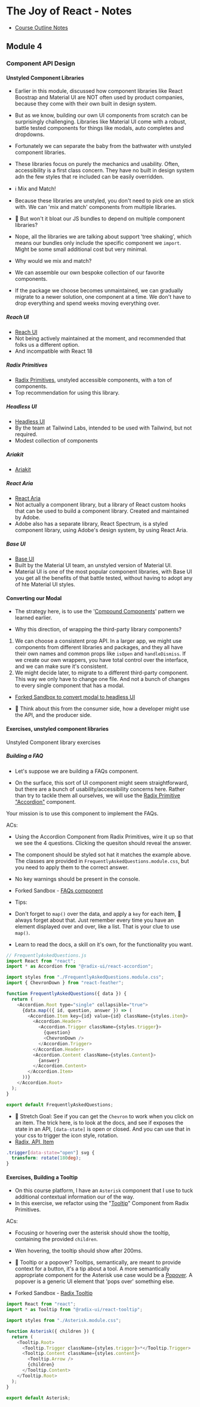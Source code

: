 # The Joy of React - Notes

- [Course Outline Notes](../course-notes.md)

## Module 4

### Component API Design

#### Unstyled Component Libraries

- Earlier in this module, discussed how component libraries like React Boostrap and Material UI are NOT often used by product companies, because they come with their own built in design system.

- But as we know, building our own UI components from scratch can be surprisingly challenging. Libraries like Material UI come with a robust, battle tested components for things like modals, auto completes and dropdowns.

- Fortunately we can separate the baby from the bathwater with unstyled component libraries.

- These libraries focus on purely the mechanics and usability. Often, accessibility is a first class concern. They have no built in design system adn the few styles that re included can be easily overridden.

- ℹ️ Mix and Match!

- Because these libraries are unstyled, you don't need to pick one an stick with. We can 'mix and match' components from multiple libraries.
- 📣 But won't it bloat our JS bundles to depend on multiple component libraries?
- Nope, all the libraries we are talking about support 'tree shaking', which means our bundles only include the specific component we `import`. Might be some small additional cost but very minimal.

- Why would we mix and match?
- We can assemble our own bespoke collection of our favorite components.
- If the package we choose becomes unmaintained, we can gradually migrate to a newer solution, one component at a time. We don't have to drop everything and spend weeks moving everything over.

##### Reach UI

- [Reach UI](https://reach.tech)
- Not being actively maintained at the moment, and recommended that folks us a different option.
- And incompatible with React 18

##### Radix Primitives

- [Radix Primitives](https://www.radix-ui.com/primitives), unstyled accessible components, with a ton of components.
- Top recommendation for using this library.

##### Headless UI

- [Headless UI](https://headlessui.com)
- By the team at Tailwind Labs, intended to be used with Tailwind, but not required.
- Modest collection of components

##### Ariakit

- [Ariakit](https://ariakit.org)

##### React Aria

- [React Aria](https://react-spectrum.adobe.com/react-aria/)
- Not actually a component library, but a library of React custom hooks that can be used to build a component library. Created and maintained by Adobe.
- Adobe also has a separate library, React Spectrum, is a styled component library, using Adobe's design system, by using React Aria.

##### Base UI

- [Base UI](https://mui.com/base-ui/getting-started/)
- Built by the Material UI team, an unstyled version of Material UI.
- Material UI is one of the most popular component libraries, with Base UI you get all the benefits of that battle tested, without having to adopt any of hte Material UI styles.

#### Converting our Modal

- The strategy here, is to use the '[Compound Components](https://courses.joshwcomeau.com/joy-of-react/04-component-design/06-compound-components)' pattern we learned earlier.

- Why this direction, of wrapping the third-party library components?

1. We can choose a consistent prop API. In a larger app, we might use components from different libraries and packages, and they all have their own names and common props like `isOpen` and `handleDismiss`. If we create our own wrappers, you have total control over the interface, and we can make sure it's consistent.
2. We might decide later, to migrate to a different third-party component. This way we only have to change one file. And not a bunch of changes to every single component that has a modal.

- [Forked Sandbox to convert modal to headless UI](https://codesandbox.io/s/modal-headless-ui-fnh9cj?file=/Modal.js)

- 🤔 Think about this from the consumer side, how a developer might use the API, and the producer side.

#### Exercises, unstyled component libraries

Unstyled Component library exercises

##### Building a FAQ

- Let's suppose we are building a FAQs component.

- On the surface, this sort of UI component might seem straightforward, but there are a bunch of usability/accessibility concerns here. Rather than try to tackle them all ourselves, we will use the [Radix Primitive "Accordion"](https://www.radix-ui.com/primitives/docs/components/accordion) component.

Your mission is to use this component to implement the FAQs.

ACs:

- Using the Accordion Component from Radix Primitives, wire it up so that we see the 4 questions. Clicking the quesiton should reveal the answer.
- The component should be styled sot hat it matches the example above. The classes are provided in `FrequentlyAskedQuestions.module.css`, but you need to apply them to the correct answer.
- No key warnings should be present in the console.

- Forked Sandbox - [FAQs component](https://codesandbox.io/s/accordion-unstyled-component-radix-primitive-fzhwgm?file=/FrequentlyAskedQuestions.js)

- Tips:
- Don't forget to `map()` over the data, and apply a `key` for each item, 🤔 always forget about that. Just remember every time you have an element displayed over and over, like a list. That is your clue to use `map()`.
- Learn to read the docs, a skill on it's own, for the functionality you want.

```JAVASCRIPT
// FrequentlyAskedQuestions.js
import React from "react";
import * as Accordion from "@radix-ui/react-accordion";

import styles from "./FrequentlyAskedQuestions.module.css";
import { ChevronDown } from "react-feather";

function FrequentlyAskedQuestions({ data }) {
  return (
    <Accordion.Root type="single" collapsible="true">
      {data.map(({ id, question, answer }) => (
        <Accordion.Item key={id} value={id} className={styles.item}>
          <Accordion.Header>
            <Accordion.Trigger className={styles.trigger}>
              {question}
              <ChevronDown />
            </Accordion.Trigger>
          </Accordion.Header>
          <Accordion.Content className={styles.Content}>
            {answer}
          </Accordion.Content>
        </Accordion.Item>
      ))}
    </Accordion.Root>
  );
}

export default FrequentlyAskedQuestions;

```

- 🤔 Stretch Goal: See if you can get the `Chevron` to work when you click on an item. The trick here, is to look at the docs, and see if exposes the state in an API, `[data-state]` is open or closed. And you can use that in your css to trigger the icon style, rotation.
- [Radix, API, Item](https://www.radix-ui.com/primitives/docs/components/accordion#item)

```CSS
.trigger[data-state="open"] svg {
  transform: rotate(180deg);
}
```

#### Exercises, Building a Tooltip

- On this course platform, I have an `Asterisk` component that I use to tuck additional contextual information our of the way.
- In this exercise, we refactor using the "[Tooltip](https://www.radix-ui.com/primitives/docs/components/tooltip)" Component from Radix Primitives.

ACs:

- Focusing or hovering over the asterisk should show the tooltip, containing the provided `children`.
- Wen hovering, the tooltip should show after 200ms.

- 🤔 Tooltip or a popover? Tooltips, semantically, are meant to provide context for a button, it's a tip about a tool. A more semantically appropriate component for the Asterisk use case would be a [Popover](https://www.radix-ui.com/primitives/docs/components/popover). A popover is a generic UI element that 'pops over' something else.

- Forked Sandbox - [Radix Tooltip](https://codesandbox.io/s/tooltip-radix-primitives-lxcm2h?file=/Asterisk.js)

```JAVASCRIPT
import React from "react";
import * as Tooltip from "@radix-ui/react-tooltip";

import styles from "./Asterisk.module.css";

function Asterisk({ children }) {
  return (
    <Tooltip.Root>
      <Tooltip.Trigger className={styles.trigger}>*</Tooltip.Trigger>
      <Tooltip.Content className={styles.content}>
        <Tooltip.Arrow />
        {children}
      </Tooltip.Content>
    </Tooltip.Root>
  );
}

export default Asterisk;
```
